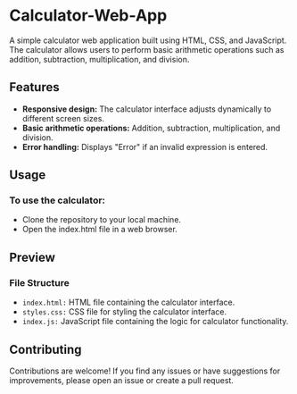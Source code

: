 # Calculator-Web-App
A simple calculator web application built using HTML, CSS, and JavaScript. The calculator allows users to perform basic arithmetic operations such as addition, subtraction, multiplication, and division.

## Features
- **Responsive design:** The calculator interface adjusts dynamically to different screen sizes.
- **Basic arithmetic operations:** Addition, subtraction, multiplication, and division.
- **Error handling:** Displays "Error" if an invalid expression is entered.

## Usage
### To use the calculator:
- Clone the repository to your local machine.
- Open the index.html file in a web browser.

## Preview
### File Structure
- `index.html:` HTML file containing the calculator interface.
- `styles.css:` CSS file for styling the calculator interface.
- `index.js:` JavaScript file containing the logic for calculator functionality.

## Contributing
Contributions are welcome! If you find any issues or have suggestions for improvements, please open an issue or create a pull request.

